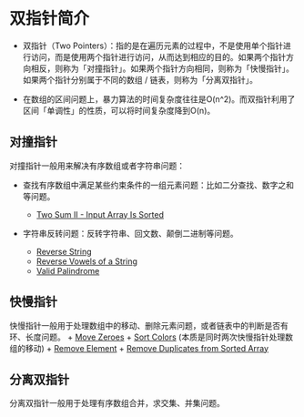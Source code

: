 # 双指针简介

+ 双指针（Two Pointers）：指的是在遍历元素的过程中，不是使用单个指针进行访问，而是使用两个指针进行访问，从而达到相应的目的。如果两个指针方向相反，则称为「对撞指针」。如果两个指针方向相同，则称为「快慢指针」。如果两个指针分别属于不同的数组 / 链表，则称为「分离双指针」。

+ 在数组的区间问题上，暴力算法的时间复杂度往往是O(n^2)。而双指针利用了区间「单调性」的性质，可以将时间复杂度降到O(n)。

## 对撞指针

对撞指针一般用来解决有序数组或者字符串问题：

+ 查找有序数组中满足某些约束条件的一组元素问题：比如二分查找、数字之和等问题。
    + [Two Sum II - Input Array Is Sorted](https://leetcode.com/problems/two-sum-ii-input-array-is-sorted/)

+ 字符串反转问题：反转字符串、回文数、颠倒二进制等问题。
    + [Reverse String](https://leetcode.com/problems/reverse-string/)
    + [Reverse Vowels of a String](https://leetcode.com/problems/reverse-vowels-of-a-string/)
    + [Valid Palindrome](https://leetcode.com/problems/valid-palindrome/)

## 快慢指针

快慢指针一般用于处理数组中的移动、删除元素问题，或者链表中的判断是否有环、长度问题。
    + [Move Zeroes](https://leetcode.com/problems/move-zeroes/)
    + [Sort Colors](https://leetcode.com/problems/sort-colors/) (本质是同时两次快慢指针处理数组的移动)
    + [Remove Element](https://leetcode.com/problems/remove-element/)
    + [Remove Duplicates from Sorted Array](https://leetcode.com/problems/remove-duplicates-from-sorted-array/)

## 分离双指针

分离双指针一般用于处理有序数组合并，求交集、并集问题。